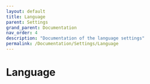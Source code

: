```yaml
---
layout: default
title: Language
parent: Settings
grand_parent: Documentation
nav_order: 4
description: "Documentation of the language settings"
permalink: /Documentation/Settings/Language
---
```


# Language

